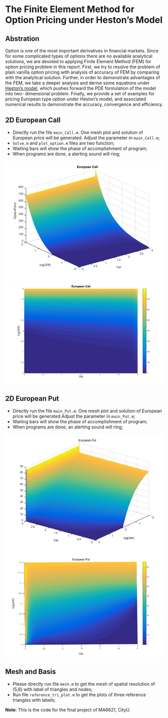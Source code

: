 # The Finite Element Method for Option Pricing under Heston’s Model

## Abstration

Option is one of the most important derivatives in financial markets. Since for some complicated types of options there are no available analytical solutions, we are devoted to applying Finite Element Method (FEM) for option pricing problem in this report. First, we try to resolve the problem of plain vanilla option pricing with analysis of accuracy of FEM by comparing with the analytical solution. Further, in order to demonstrate advantages of the FEM, we take a deeper analysis and derive some equations under [Heston’s model](https://en.wikipedia.org/wiki/Heston_model), which pushes forward the PDE formulation of the model into two- dimensional problem. Finally, we provide a set of examples for pricing European type option under Heston’s model, and associated numerical results to demonstrate the accuracy, convergence and efficiency.

## 2D European Call

* Directly run the file `main_Call.m`. One mesh plot and solution of European price will be generated. Adjust the parameter in `main_Call.m`;
* `Solve.m` and `plot_option.m` files are two function;
* Waiting bars will show the phase of accomplishment of program;
* When programs are done, a alerting sound will ring;

![](EC_Hes_500.jpg)
![](EC_Hes_500_ver.jpg)


## 2D European Put

* Directly run the file `main_Put.m`. One mesh plot and solution of European price will be generated.Adjust the parameter in `main_Put.m`;
* Waiting bars will show the phase of accomplishment of program;
* When programs are done, an alerting sound will ring;

![](EP_H_500.jpg)
![](EP_H_500_ver.jpg)

## Mesh and Basis

* Please directly run file `mesh.m` to get the mesh of spatial resolution of (5,6) with label of triangles and nodes;
* Run file `reference_tri_plot.m` to get the plots of three reference triangles with labels;


**Note**: This is the code for the final project of MA6621, CityU.
